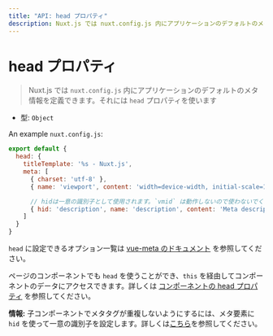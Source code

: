 ```yaml
---
title: "API: head プロパティ"
description: Nuxt.js では nuxt.config.js 内にアプリケーションのデフォルトのメタ情報を定義できます。
---
```


# head プロパティ

> Nuxt.js では `nuxt.config.js` 内にアプリケーションのデフォルトのメタ情報を定義できます。それには `head` プロパティを使います

- 型: `Object`

An example `nuxt.config.js`:
```js
export default {
  head: {
    titleTemplate: '%s - Nuxt.js',
    meta: [
      { charset: 'utf-8' },
      { name: 'viewport', content: 'width=device-width, initial-scale=1' },

      // hidは一意の識別子として使用されます。`vmid` は動作しないので使わないでください
      { hid: 'description', name: 'description', content: 'Meta description' }
    ]
  }
}
```

`head` に設定できるオプション一覧は [vue-meta のドキュメント](https://github.com/declandewet/vue-meta#recognized-metainfo-properties) を参照してください。

ページのコンポーネントでも `head` を使うことができ、`this` を経由してコンポーネントのデータにアクセスできます。詳しくは [コンポーネントの head プロパティ](/api/pages-head) を参照してください。

<div class="Alert Alert--teal">

<b>情報:</b> 子コンポーネントでメタタグが重複しないようにするには、メタ要素に `hid` を使って一意の識別子を設定します。詳しくは[こちら](https://github.com/declandewet/vue-meta#lists-of-tags)を参照してください。

</div>
